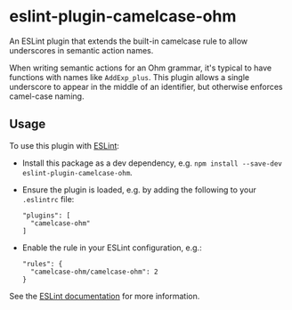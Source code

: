 # eslint-plugin-camelcase-ohm

An ESLint plugin that extends the built-in camelcase rule to allow underscores in semantic action names.

When writing semantic actions for an Ohm grammar, it's typical to have functions with names like `AddExp_plus`. This plugin allows a single underscore to appear in the middle of an identifier, but otherwise enforces camel-case naming.

## Usage

To use this plugin with [ESLint](http://eslint.org):

- Install this package as a dev dependency, e.g. `npm install --save-dev eslint-plugin-camelcase-ohm`.

- Ensure the plugin is loaded, e.g. by adding the following to your `.eslintrc` file:

  ```
  "plugins": [
    "camelcase-ohm"
  ]
  ```

- Enable the rule in your ESLint configuration, e.g.:

  ```
  "rules": {
    "camelcase-ohm/camelcase-ohm": 2
  }
  ```

See the [ESLint documentation](http://eslint.org/docs/user-guide/configuring#configuring-plugins) for more information.
